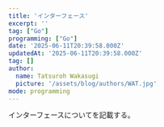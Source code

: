 ```yaml
---
title: 'インターフェース'
excerpt: ''
tag: ["Go"]
programming: ["Go"]
date: '2025-06-11T20:39:58.000Z'
updatedAt: '2025-06-11T20:39:58.000Z'
tag: []
author:
  name: Tatsuroh Wakasugi
  picture: '/assets/blog/authors/WAT.jpg'
mode: programming
---
```


インターフェースについてを記載する。
